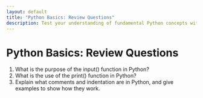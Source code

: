 ```yaml
---
layout: default
title: "Python Basics: Review Questions"
description: Test your understanding of fundamental Python concepts with these Python Basics review questions. Perfect for beginners looking to reinforce their skills through practice
---
```


# Python Basics: Review Questions

1. What is the purpose of the input() function in Python?
2. What is the use of the print() function in Python?
3. Explain what comments and indentation are in Python, and give examples to show how they work.

<script async src="https://pagead2.googlesyndication.com/pagead/js/adsbygoogle.js?client=ca-pub-1602443888929206"
     crossorigin="anonymous"></script>
<ins class="adsbygoogle"
     style="display:block"
     data-ad-format="autorelaxed"
     data-ad-client="ca-pub-1602443888929206"
     data-ad-slot="7879511511"></ins>
<script>
     (adsbygoogle = window.adsbygoogle || []).push({});
</script>


